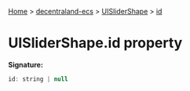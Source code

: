 [Home](./index) &gt; [decentraland-ecs](./decentraland-ecs.md) &gt; [UISliderShape](./decentraland-ecs.uislidershape.md) &gt; [id](./decentraland-ecs.uislidershape.id.md)

# UISliderShape.id property


**Signature:**
```javascript
id: string | null
```

